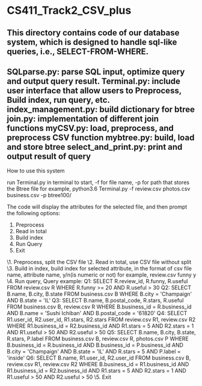 # CS411_Track2_CSV_plus

This directory contains code of our database system, which is designed to handle sql-like queries, 
i.e., SELECT-FROM-WHERE.
-------------------------------------------------------------------------------
SQLparse.py: parse SQL input, optimize query and output query result.
Terminal.py: include user interface that allow users to Preprocess, Build index, run query, etc.
index_management.py: build dictionary for btree
join.py: implementation of different join functions
myCSV.py: load, preprocess, and preprocess CSV function
mybtree.py: build, load and store btree
select_and_print.py: print and output result of query
-------------------------------------------------------------------------------
How to use this system

run Terminal.py in terminal to start, -f for file name, -p for path that stores the Btree file
    for example, python3.6 Terminal.py -f review.csv photos.csv business.csv -p btree100/

The code will display the attributes for the selected file, and then prompt the following options:
1. Preprocess
2. Read in total
3. Build index
4. Run Query
5. Exit

\1. Preprocess, split the CSV file
\2. Read in total, use CSV file without split
\3. Build in index, build index for selected attribute, in the format of csv file name, attribute name, y/n(is numeric or not)
   for example, review.csv funny y
\4. Run query, 
  Query example:
  Q1: SELECT R.review_id, R.funny, R.useful FROM review.csv R WHERE R.funny >= 20 AND R.useful > 30
  Q2: SELECT B.name, B.city, B.state FROM business.csv B WHERE B.city = 'Champaign' AND B.state = 'IL'
  Q3: SELECT B.name, B.postal_code, R.stars, R.useful FROM business.csv B, review.csv R WHERE B.business_id = R.business_id AND B.name = 'Sushi Ichiban' AND B.postal_code = '61820'
  Q4: SELECT R1.user_id, R2.user_id, R1.stars, R2.stars FROM review.csv R1, review.csv R2 WHERE R1.business_id = R2.business_id AND R1.stars = 5 AND R2.stars = 1 AND R1.useful > 50 AND R2.useful > 50
  Q5: SELECT B.name, B.city, B.state, R.stars, P.label FROM business.csv B, review.csv R, photos.csv P WHERE B.business_id = R.business_id AND B.business_id = P.business_id AND B.city = 'Champaign' AND B.state = 'IL' AND R.stars = 5 AND P.label = 'inside'
  Q6: SELECT B.name, R1.user_id, R2.user_id FROM business.csv B, review.csv R1, review.csv R2 WHERE B.business_id = R1.business_id AND R1.business_id = R2.business_id AND R1.stars = 5 AND R2.stars = 1 AND R1.useful > 50 AND R2.useful > 50
\5. Exit


